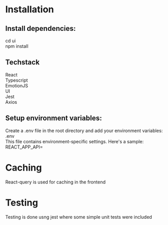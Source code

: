 # Installation
## Install dependencies:
cd ui  
npm install

## Techstack
React  
Typescript  
EmotionJS  
UI  
Jest  
Axios

## Setup environment variables:
Create a .env file in the root directory and add your environment variables:  
.env  
This file contains environment-specific settings. Here's a sample:  
REACT_APP_API=

# Caching
React-query is used for caching in the frontend

# Testing
Testing is done usng jest where some simple unit tests were included
